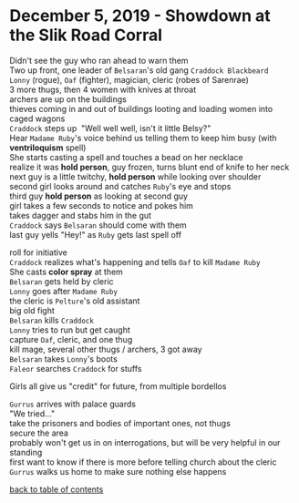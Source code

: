 # December 5, 2019 - Showdown at the Slik Road Corral

Didn't see the guy who ran ahead to warn them  
Two up front, one leader of `Belsaran`'s old gang `Craddock Blackbeard`  
`Lonny` (rogue), `Oaf` (fighter), magician, cleric (robes of Sarenrae)  
3 more thugs, then 4 women with knives at throat  
archers are up on the buildings  
thieves coming in and out of buildings looting and loading women into caged wagons  
`Craddock` steps up  "Well well well, isn't it little Belsy?"  
Hear `Madame Ruby`'s voice behind us telling them to keep him busy (with **ventriloquism** spell)  
She starts casting a spell and touches a bead on her necklace  
realize it was **hold person**, guy frozen, turns blunt end of knife to her neck  
next guy is a little twitchy, **hold person** while looking over shoulder  
second girl looks around and catches `Ruby`'s eye and stops  
third guy **hold person** as looking at second guy  
girl takes a few seconds to notice and pokes him  
takes dagger and stabs him in the gut  
`Craddock` says `Belsaran` should come with them  
last guy yells "Hey!" as `Ruby` gets last spell off  

roll for initiative  
`Craddock` realizes what's happening and tells `Oaf` to kill `Madame Ruby`  
She casts **color spray** at them  
`Belsaran` gets held by cleric  
`Lonny` goes after `Madame Ruby`  
the cleric is `Pelture`'s old assistant  
big old fight  
`Belsaran` kills `Craddock`  
`Lonny` tries to run but get caught  
capture `Oaf`, cleric, and one thug  
kill mage, several other thugs / archers, 3 got away  
`Belsaran` takes `Lonny`'s boots  
`Faleor` searches `Craddock` for stuffs  

Girls all give us "credit" for future, from multiple bordellos  

`Gurrus` arrives with palace guards  
"We tried..."  
take the prisoners and bodies of important ones, not thugs  
secure the area  
probably won't get us in on interrogations, but will be very helpful in our standing  
first want to know if there is more before telling church about the cleric  
`Gurrus` walks us home to make sure nothing else happens  

[back to table of contents](/sessions/README.md)
